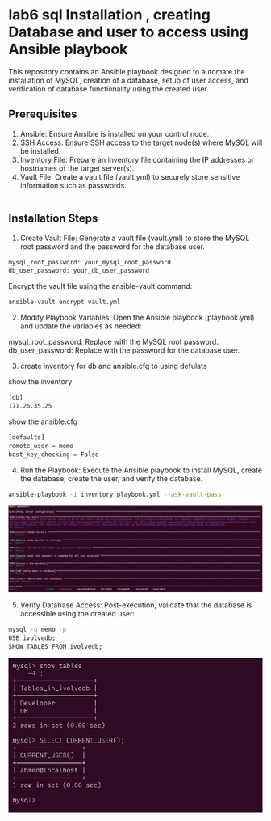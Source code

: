 # lab6 sql Installation , creating Database and user to access using Ansible playbook



This repository contains an Ansible playbook designed to automate the installation of MySQL, creation of a database, setup of user access, and verification of database functionality using the created user.

## Prerequisites
1. Ansible: Ensure Ansible is installed on your control node.
2. SSH Access: Ensure SSH access to the target node(s) where MySQL will be installed.
3. Inventory File: Prepare an inventory file containing the IP addresses or hostnames of the target server(s).
4. Vault File: Create a vault file (vault.yml) to securely store sensitive information such as passwords.
***
## Installation Steps
1. Create Vault File: Generate a vault file (vault.yml) to store the MySQL root password and the password for the database user.

```bash
mysql_root_password: your_mysql_root_password
db_user_password: your_db_user_password

```
Encrypt the vault file using the ansible-vault command:

```bash
ansible-vault encrypt vault.yml

```
2. Modify Playbook Variables: Open the Ansible playbook (playbook.yml) and update the variables as needed:

mysql_root_password: Replace with the MySQL root password.
db_user_password: Replace with the password for the database user.

3. create inventory  for db and ansible.cfg to using defulats

show the inventory
```bash
[db]
171.26.35.25
```
show the ansible.cfg
```bash
[defaults]
remote_user = memo
host_key_checking = False

```


4. Run the Playbook: Execute the Ansible playbook to install MySQL, create the database, create the user, and verify the database.
```bash
ansible-playbook -i inventory playbook.yml --ask-vault-pass

```

![Alt text](1.png)


5. Verify Database Access: Post-execution, validate that the database is accessible using the created user:
```bash
mysql -u memo -p
USE ivolvedb;
SHOW TABLES FROM ivolvedb;

```

 ![Alt text](2.png)

